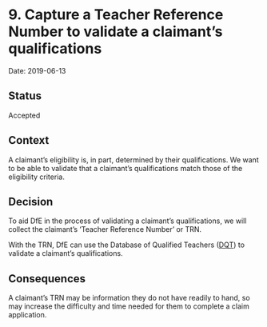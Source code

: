 # 9. Capture a Teacher Reference Number to validate a claimant’s qualifications

Date: 2019-06-13

## Status

Accepted

## Context

A claimant’s eligibility is, in part, determined by their qualifications. We
want to be able to validate that a claimant’s qualifications match those of the
eligibility criteria.

## Decision

To aid DfE in the process of validating a claimant’s qualifications, we will
collect the claimant’s ‘Teacher Reference Number’ or TRN.

With the TRN, DfE can use the Database of Qualified Teachers
([DQT](https://teacherservices.education.gov.uk/SelfService/Login)) to validate
a claimant’s qualifications.

## Consequences

A claimant’s TRN may be information they do not have readily to hand, so may
increase the difficulty and time needed for them to complete a claim
application.
